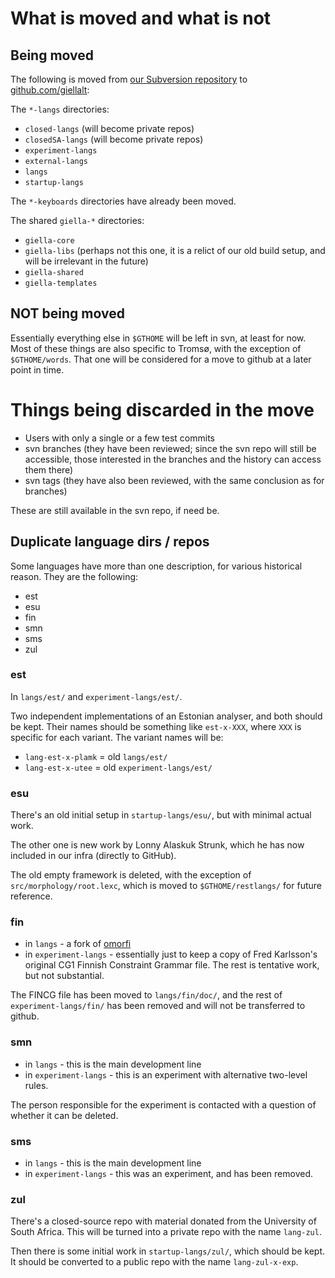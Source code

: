 # What is moved and what is not

## Being moved

The following is moved from [our Subversion repository](https://gtsvn.uit.no/langtech/)
to [github.com/giellalt](https://github.com/giellalt):

The `*-langs` directories:

* `closed-langs` (will become private repos)
* `closedSA-langs` (will become private repos)
* `experiment-langs`
* `external-langs`
* `langs`
* `startup-langs`

The `*-keyboards` directories have already been moved.


The shared `giella-*` directories:

* `giella-core`
* `giella-libs` (perhaps not this one, it is a relict of our old build setup, and will
   be irrelevant in the future)
* `giella-shared`
* `giella-templates`

## NOT being moved

Essentially everything else in `$GTHOME` will be left in svn, at least for now. Most of
these things are also specific to Tromsø, with the exception of `$GTHOME/words`. That
one will be considered for a move to github at a later point in time.

# Things being discarded in the move

* Users with only a single or a few test commits
* svn branches (they have been reviewed; since the svn repo will still be accessible,
  those interested in the branches and the history can access them there)
* svn tags (they have also been reviewed, with the same conclusion as for branches)

These are still available in the svn repo, if need be.

## Duplicate language dirs / repos

Some languages have more than one description, for various historical reason.
They are the following:

- est
- esu
- fin
- smn
- sms
- zul

### est

In `langs/est/` and `experiment-langs/est/`.

Two independent implementations of an Estonian analyser, and both should be kept. Their
names should be something like `est-x-XXX`, where `XXX` is specific for each variant.
The variant names will be:

- `lang-est-x-plamk` = old `langs/est/`
- `lang-est-x-utee` = old `experiment-langs/est/`

### esu

There's an old initial setup in `startup-langs/esu/`, but with minimal actual work.

The other one is new work by Lonny Alaskuk Strunk, which he has now included in our
infra (directly to GitHub).

The old empty framework is deleted, with the exception of `src/morphology/root.lexc`,
which is moved to `$GTHOME/restlangs/` for future reference.

### fin

- in `langs` - a fork of [omorfi](https://github.com/flammie/omorfi)
- in `experiment-langs` - essentially just to keep a copy of Fred Karlsson's
  original CG1 Finnish Constraint Grammar file. The rest is tentative work, but
  not substantial.

The FINCG file has been moved to `langs/fin/doc/`, and the rest of
`experiment-langs/fin/` has been removed and will not be transferred to github.

### smn

- in `langs` - this is the main development line
- in `experiment-langs` - this is an experiment with alternative two-level rules.

The person responsible for the experiment is contacted with a question of
whether it can be deleted.

### sms

- in `langs` - this is the main development line
- in `experiment-langs` - this was an experiment, and has been removed.

### zul

There's a closed-source repo with material donated from the University of South Africa.
This will be turned into a private repo with the name `lang-zul`.

Then there is some initial work in `startup-langs/zul/`, which should be kept.
It should be converted to a public repo with the name `lang-zul-x-exp`.
